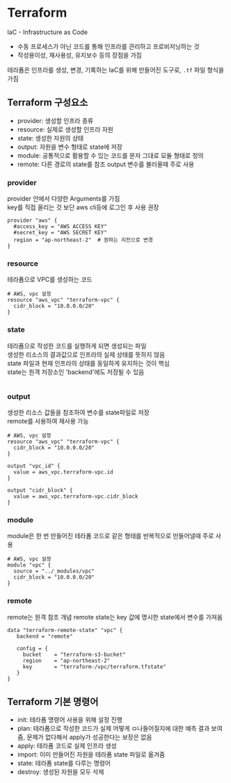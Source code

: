 # Terraform
IaC - Infrastructure as Code  
- 수동 프로세스가 아닌 코드를 통해 인프라를 관리하고 프로비저닝하는 것   
- 작성용이성, 재사용성, 유지보수 등의 장점을 가짐  

테라폼은 인프라를 생성, 변경, 기록하는 IaC를 위해 만들어진 도구로, `.tf` 파일 형식을 가짐  

## Terraform 구성요소
- provider: 생성할 인프라 종류
- resource: 실제로 생성할 인프라 자원
- state: 생성한 자원의 상태
- output: 자원을 변수 형태로 state에 저장
- module: 공통적으로 활용할 수 있는 코드를 문자 그대로 모듈 형태로 정의
- remote: 다른 경로의 state를 참조 output 변수를 불러올때 주로 사용

### provider
provider 안에서 다양한 Arguments를 가짐  
key를 직접 올리는 것 보단 aws cli등에 로그인 후 사용 권장  
```
provider "aws" {
  #access_key = "AWS ACCESS KEY"
  #secret_key = "AWS SECRET KEY" 
  region = "ap-northeast-2"  # 원하는 리전으로 변경
}
```

### resource
테라폼으로 VPC를 생성하는 코드  
```
# AWS, vpc 설정
resource "aws_vpc" "terraform-vpc" {
  cidr_block = "10.0.0.0/20"
}
```

### state
테라폼으로 작성한 코드를 실행하게 되면 생성되는 파일  
생성한 리소스의 결과값으로 인프라의 실제 상태를 뜻하지 않음  
state 파일과 현재 인프라의 상태를 동일하게 유지하는 것이 핵심  
state는 원격 저장소인 'backend'에도 저장될 수 있음  
```

```

### output
생성한 리소스 값들을 참조하여 변수를 state파일로 저장  
remote를 사용하여 재사용 가능  
```
# AWS, vpc 설정
resource "aws_vpc" "terraform-vpc" {
  cidr_block = "10.0.0.0/20"
}

output "vpc_id" {
  value = aws_vpc.terraform-vpc.id
}

output "cidr_block" {
  value = aws_vpc.terraform-vpc.cidr_block
}
```

### module
module은 한 번 만들어진 테라폼 코드로 같은 형태를 반복적으로 만들어낼때 주로 사용   
```
# AWS, vpc 설정
module "vpc" {
  source = "../_modules/vpc"
  cidr_block = "10.0.0.0/20"
}
```

### remote
remote는 원격 참조 개념
remote state는 key 값에 명시한 state에서 변수를 가져옴
```
data "terraform-remote-state" "vpc" {
   backend = "remote"

   config = {
     bucket    = "terraform-s3-bucket"
     region    = "ap-northeast-2"
     key       = "terraform-/vpc/terraform.tfstate"
   }
}
```

## Terraform 기본 명령어
- init: 테라폼 명령어 사용을 위해 설정 진행
- plan: 테라폼으로 작성한 코드가 실제 어떻게 ㅁ나들어질지에 대한 예측 결과 보여줌, 문제가 없다해서 apply가 성공한다는 보장은 없음
- apply: 테라폼 코드로 실제 인프라 생성
- import: 이미 만들어진 자원을 테라폼 state 파일로 옮겨줌
- state: 테라폼 state를 다루는 명령어
- destroy: 생성된 자원을 모두 삭제

  

